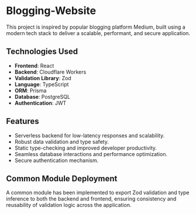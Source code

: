 # Blogging-Website
This project is inspired by  popular blogging platform Medium, built using a modern tech stack to deliver a scalable, performant, and secure application.


## Technologies Used

- **Frontend**: React
- **Backend**: Cloudflare Workers
- **Validation Library**: Zod
- **Language**: TypeScript
- **ORM**: Prisma
- **Database**: PostgreSQL
- **Authentication**: JWT

## Features
- Serverless backend for low-latency responses and scalability.
- Robust data validation and type safety.
- Static type-checking and improved developer productivity.
- Seamless database interactions and performance optimization.
- Secure authentication mechanism.

## Common Module Deployment

A common module has been implemented to export Zod validation and type inference to both the backend and frontend, ensuring consistency and reusability of validation logic across the application.
